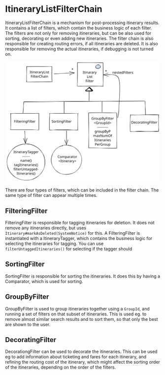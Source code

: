# ItineraryListFilterChain

ItineraryListFilterChain is a mechanism for post-processing itinerary results. It contains a list of
filters, which contain the business logic of each filter. The filters are not only for removing
itineraries, but can be also used for sorting, decorating or even adding new itineraries. The filter
chain is also responsible for creating routing errors, if all itineraries are deleted. It is also
responsible for removing the actual itineraries, if debugging is not turned on.

![Architecture diagram](ItineraryListFilterChain.svg)

There are four types of filters, which can be included in the filter chain. The same type of filter
can appear multiple times.

## FilteringFilter

FilteringFilter is responsible for tagging itineraries for deletion. It does not remove any
itineraries directly, but uses `Itinerary#markAsDeleted(SystemNotice)` for this. A FilteringFilter is
instantiated with a ItineraryTagger, which contains the business logic for selecting the itineraries
for tagging. You can use `filterUntaggedItineraries()` for selecting if the tagger should

## SortingFilter

SortingFilter is responsible for sorting the itineraries. It does this by having a Comparator, which
is used for sorting.

## GroupByFilter

GroupByFilter is used to group itineraries together using a `GroupId`, and running a set of filters
on that subset of itineraries. This is used eg. to remove almost similar search results and to sort
them, so that only the best are shown to the user.

## DecoratingFilter

DecorationgFilter can be used to decorate the itineraries. This can be used eg to add information
about ticketing and fares for each itinerary, and refining the routing cost of the itinerary, which
might affect the sorting order of the itineraries, depending on the order of the filters.